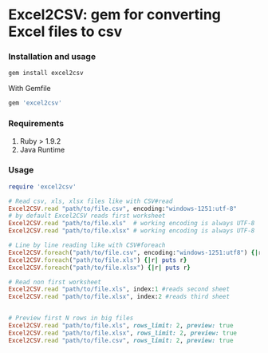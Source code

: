 # Excel2CSV: gem for converting Excel files to csv

### Installation and usage

``` ruby
gem install excel2csv
```

With Gemfile

``` ruby
gem 'excel2csv'
```

### Requirements

1. Ruby > 1.9.2
2. Java Runtime

### Usage

``` ruby
require 'excel2csv'

# Read csv, xls, xlsx files like with CSV#read
Excel2CSV.read "path/to/file.csv", encoding:"windows-1251:utf-8"
# by default Excel2CSV reads first worksheet
Excel2CSV.read "path/to/file.xls"  # working encoding is always UTF-8
Excel2CSV.read "path/to/file.xlsx" # working encoding is always UTF-8

# Line by line reading like with CSV#foreach
Excel2CSV.foreach("path/to/file.csv", encoding:"windows-1251:utf8") {|r| puts r}
Excel2CSV.foreach("path/to/file.xls") {|r| puts r}
Excel2CSV.foreach("path/to/file.xlsx") {|r| puts r}

# Read non first worksheet
Excel2CSV.read "path/to/file.xls", index:1 #reads second sheet 
Excel2CSV.read "path/to/file.xlsx", index:2 #reads third sheet


# Preview first N rows in big files
Excel2CSV.read "path/to/file.xls", rows_limit: 2, preview: true
Excel2CSV.read "path/to/file.xlsx", rows_limit: 2, preview: true
Excel2CSV.read "path/to/file.csv", rows_limit: 2, preview: true
```